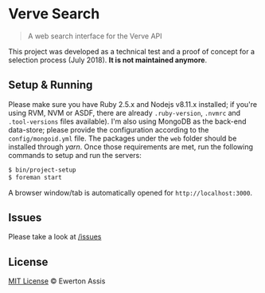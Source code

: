 # Verve Search

> A web search interface for the Verve API

This project was developed as a technical test and a proof of concept for a selection process (July 2018).
**It is not maintained anymore**.

## Setup & Running

Please make sure you have Ruby 2.5.x and Nodejs v8.11.x installed; if you're using RVM, NVM or ASDF, there
are already `.ruby-version`, `.nvmrc` and `.tool-versions` files available). I'm also using MongoDB as the
back-end data-store; please provide the configuration according to the `config/mongoid.yml` file. The packages
under the `web` folder should be installed through *yarn*. Once those requirements are met, run the following
commands to setup and run the servers:

```sh
$ bin/project-setup
$ foreman start
```

A browser window/tab is automatically opened for `http://localhost:3000`.

## Issues

Please take a look at [/issues](https://github.com/earaujoassis/verve-search/issues)

## License

[MIT License](http://earaujoassis.mit-license.org/) &copy; Ewerton Assis
